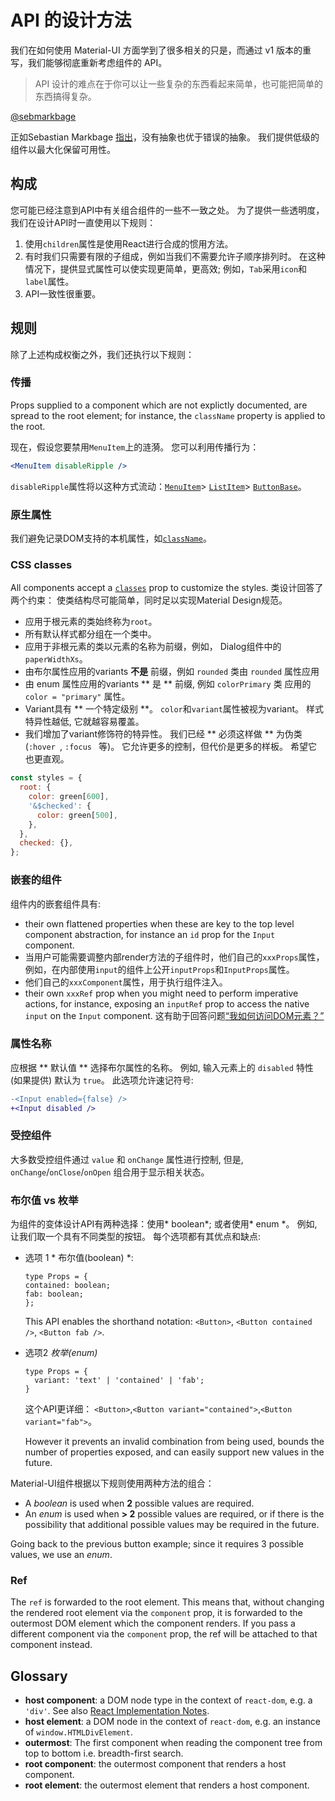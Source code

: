 # API 的设计方法

<p class="description">我们在如何使用 Material-UI 方面学到了很多相关的只是，而通过 v1 版本的重写，我们能够彻底重新考虑组件的 API。</p>

> API 设计的难点在于你可以让一些复杂的东西看起来简单，也可能把简单的东西搞得复杂。

[@sebmarkbage](https://twitter.com/sebmarkbage/status/728433349337841665)

正如Sebastian Markbage [指出](https://2014.jsconf.eu/speakers/sebastian-markbage-minimal-api-surface-area-learning-patterns-instead-of-frameworks.html)，没有抽象也优于错误的抽象。 我们提供低级的组件以最大化保留可用性。

## 构成

您可能已经注意到API中有关组合组件的一些不一致之处。 为了提供一些透明度，我们在设计API时一直使用以下规则：

1. 使用` children `属性是使用React进行合成的惯用方法。
2. 有时我们只需要有限的子组成，例如当我们不需要允许子顺序排列时。 在这种情况下，提供显式属性可以使实现更简单，更高效; 例如，`Tab`采用`icon`和`label`属性。
3. API一致性很重要。

## 规则

除了上述构成权衡之外，我们还执行以下规则：

### 传播

Props supplied to a component which are not explictly documented, are spread to the root element; for instance, the `className` property is applied to the root.

现在，假设您要禁用` MenuItem `上的涟漪。 您可以利用传播行为：

```jsx
<MenuItem disableRipple />
```

` disableRipple `属性将以这种方式流动：[` MenuItem `](/api/menu-item/)> [` ListItem `](/api/list-item/)> [` ButtonBase `](/api/button-base/)。

### 原生属性

我们避免记录DOM支持的本机属性，如[` className `](/customization/components/#overriding-styles-with-class-names)。

### CSS classes

All components accept a [`classes`](/customization/components/#overriding-styles-with-classes) prop to customize the styles. 类设计回答了两个约束： 使类结构尽可能简单，同时足以实现Material Design规范。

- 应用于根元素的类始终称为` root `。
- 所有默认样式都分组在一个类中。
- 应用于非根元素的类以元素的名称为前缀，例如， Dialog组件中的` paperWidthXs `。
- 由布尔属性应用的variants **不是** 前缀，例如 `rounded` 类由 `rounded` 属性应用
- 由 enum 属性应用的variants ** 是 ** 前缀, 例如 ` colorPrimary ` 类 应用的 ` color = "primary" ` 属性。
- Variant具有 ** 一个特定级别 **。 `color`和`variant`属性被视为variant。 样式特异性越低, 它就越容易覆盖。
- 我们增加了variant修饰符的特异性。 我们已经 ** 必须这样做 ** 为伪类 (`:hover `, `:focus ` 等)。 它允许更多的控制，但代价是更多的样板。 希望它也更直观。

```js
const styles = {
  root: {
    color: green[600],
    '&$checked': {
      color: green[500],
    },
  },
  checked: {},
};
```

### 嵌套的组件

组件内的嵌套组件具有:

- their own flattened properties when these are key to the top level component abstraction, for instance an `id` prop for the `Input` component.
- 当用户可能需要调整内部render方法的子组件时，他们自己的` xxxProps `属性，例如，在内部使用`input`的组件上公开` inputProps `和` InputProps `属性。
- 他们自己的` xxxComponent `属性，用于执行组件注入。
- their own `xxxRef` prop when you might need to perform imperative actions, for instance, exposing an `inputRef` prop to access the native `input` on the `Input` component. 这有助于回答问题[“我如何访问DOM元素？”](/getting-started/faq/#how-can-i-access-the-dom-element)

### 属性名称

应根据 ** 默认值 ** 选择布尔属性的名称。 例如, 输入元素上的 ` disabled ` 特性 (如果提供) 默认为 ` true `。 此选项允许速记符号:

```diff
-<Input enabled={false} />
+<Input disabled />
```

### 受控组件

大多数受控组件通过 ` value ` 和 ` onChange ` 属性进行控制, 但是, ` onChange `/` onClose `/` onOpen ` 组合用于显示相关状态。

### 布尔值 vs 枚举

为组件的变体设计API有两种选择：使用* boolean*; 或者使用* enum *。 例如, 让我们取一个具有不同类型的按钮。 每个选项都有其优点和缺点:

- 选项 1 * 布尔值(boolean) *:
    
    ```tsx
    type Props = {
    contained: boolean;
    fab: boolean;
    };
    ```
    
    This API enables the shorthand notation: `<Button>`, `<Button contained />`, `<Button fab />`.

- 选项2 *枚举(enum)*
    
    ```tsx
    type Props = {
      variant: 'text' | 'contained' | 'fab';
    }
    ```
    
    这个API更详细： `<Button>`,`<Button variant="contained">`,`<Button variant="fab">`。
    
    However it prevents an invalid combination from being used, bounds the number of properties exposed, and can easily support new values in the future.

Material-UI组件根据以下规则使用两种方法的组合：

- A *boolean* is used when **2** possible values are required.
- An *enum* is used when **> 2** possible values are required, or if there is the possibility that additional possible values may be required in the future.

Going back to the previous button example; since it requires 3 possible values, we use an *enum*.

### Ref

The `ref` is forwarded to the root element. This means that, without changing the rendered root element via the `component` prop, it is forwarded to the outermost DOM element which the component renders. If you pass a different component via the `component` prop, the ref will be attached to that component instead.

## Glossary

- **host component**: a DOM node type in the context of `react-dom`, e.g. a `'div'`. See also [React Implementation Notes](https://reactjs.org/docs/implementation-notes.html#mounting-host-elements).
- **host element**: a DOM node in the context of `react-dom`, e.g. an instance of `window.HTMLDivElement`.
- **outermost**: The first component when reading the component tree from top to bottom i.e. breadth-first search.
- **root component**: the outermost component that renders a host component.
- **root element**: the outermost element that renders a host component.